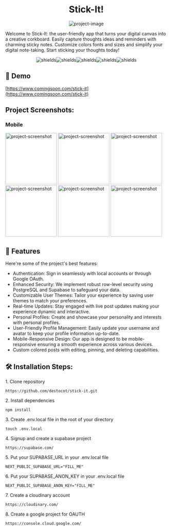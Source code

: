 <h1 align="center" id="title">Stick-It!</h1>

<p align="center"><img src="https://socialify.git.ci/destocot/stick-it/image?language=1&amp;name=1&amp;owner=1&amp;pattern=Solid&amp;theme=Light" alt="project-image"></p>

<p id="description">Welcome to Stick-It: the user-friendly app that turns your digital canvas into a creative corkboard. Easily capture thoughts ideas and reminders with charming sticky notes. Customize colors fonts and sizes and simplify your digital note-taking. Start sticking your thoughts today!</p>

<p align="center"><img src="https://img.shields.io/badge/typescript-%23007ACC.svg?style=for-the-badge&logo=typescript&logoColor=white" alt="shields" /><img src="https://img.shields.io/badge/Tailwind_CSS-38B2AC?style=for-the-badge&amp;logo=tailwind-css&amp;logoColor=white" alt="shields"><img src="https://img.shields.io/badge/Next-black?style=for-the-badge&amp;logo=next.js&amp;logoColor=white" alt="shields"><img src="https://img.shields.io/badge/Supabase-3ECF8E?style=for-the-badge&amp;logo=supabase&amp;logoColor=white" alt="shields"><img src="https://img.shields.io/badge/postgres-%23316192.svg?style=for-the-badge&amp;logo=postgresql&amp;logoColor=white" alt="shields"></p>

<h2>🚀 Demo</h2>

[https://www.comingsoon.com/stick-it](https://www.comingsoon.com/stick-it)

<h2>Project Screenshots:</h2>

<h3>Mobile</h3>
<p float="left">
<img src="https://i.imgur.com/rbSpURZ.png" alt="project-screenshot" width="160" height="auto" />
<img src="https://i.imgur.com/dMMJjPn.png" alt="project-screenshot" width="160" height="auto" />
<img src="https://i.imgur.com/mOXdmkb.png" alt="project-screenshot" width="160" height="auto" />
<img src="https://i.imgur.com/0Xf707U.png" alt="project-screenshot" width="160" height="auto" />
<img src="https://i.imgur.com/J7RFizW.png" alt="project-screenshot" width="160" height="auto" />
<img src="https://i.imgur.com/HEOznup.png" alt="project-screenshot" width="160" height="auto" />
</p>

<h2>🧐 Features</h2>

Here're some of the project's best features:

- Authentication: Sign in seamlessly with local accounts or through Google OAuth.
- Enhanced Security: We implement robust row-level security using PostgreSQL and Supabase to safeguard your data.
- Customizable User Themes: Tailor your experience by saving user themes to match your preferences.
- Real-time Updates: Stay engaged with live post updates making your experience dynamic and interactive.
- Personal Profiles: Create and showcase your personality and interests with personal profiles.
- User-Friendly Profile Management: Easily update your username and avatar to keep your profile information up-to-date.
- Mobile-Responsive Design: Our app is designed to be mobile-responsive ensuring a smooth experience across various devices.
- Custom colored posts with editing, pinning, and deleting capabilities.

<h2>🛠️ Installation Steps:</h2>

<p>1. Clone repository</p>

```
https://github.com/destocot/stick-it.git
```

<p>2. Install dependencies</p>

```
npm install
```

<p>3. Create .env.local file in the root of your directory</p>

```
touch .env.local
```

<p>4. Signup and create a supabase project</p>

```
https://supabase.com/
```

<p>5. Put your SUPABASE_URL in your .env.local file</p>

```
NEXT_PUBLIC_SUPABASE_URL="FILL_ME"
```

<p>6. Put your SUPABASE_ANON_KEY in your .env.local file</p>

```
NEXT_PUBLIC_SUPABASE_ANON_KEY="FILL_ME"
```

<p>7. Create a cloudinary account</p>

```
https://cloudinary.com/
```

<p>8. Create a google project for OAUTH</p>

```
https://console.cloud.google.com/
```
